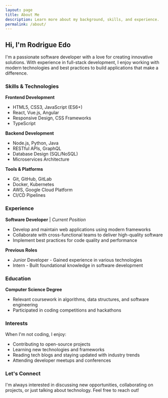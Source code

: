 ```yaml
---
layout: page
title: About Me
description: Learn more about my background, skills, and experience.
permalink: /about/
---
```


## Hi, I'm Rodrigue Edo

I'm a passionate software developer with a love for creating innovative solutions. With experience in full-stack development, I enjoy working with modern technologies and best practices to build applications that make a difference.

### Skills & Technologies

**Frontend Development**
- HTML5, CSS3, JavaScript (ES6+)
- React, Vue.js, Angular
- Responsive Design, CSS Frameworks
- TypeScript

**Backend Development**
- Node.js, Python, Java
- RESTful APIs, GraphQL
- Database Design (SQL/NoSQL)
- Microservices Architecture

**Tools & Platforms**
- Git, GitHub, GitLab
- Docker, Kubernetes
- AWS, Google Cloud Platform
- CI/CD Pipelines

### Experience

**Software Developer** | *Current Position*
- Develop and maintain web applications using modern frameworks
- Collaborate with cross-functional teams to deliver high-quality software
- Implement best practices for code quality and performance

**Previous Roles**
- Junior Developer - Gained experience in various technologies
- Intern - Built foundational knowledge in software development

### Education

**Computer Science Degree**
- Relevant coursework in algorithms, data structures, and software engineering
- Participated in coding competitions and hackathons

### Interests

When I'm not coding, I enjoy:
- Contributing to open-source projects
- Learning new technologies and frameworks
- Reading tech blogs and staying updated with industry trends
- Attending developer meetups and conferences

### Let's Connect

I'm always interested in discussing new opportunities, collaborating on projects, or just talking about technology. Feel free to reach out!
